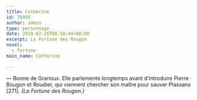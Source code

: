 ```yaml
---
title: Catherine
id: 76995
author: admin
type: personnage
date: 2010-02-16T08:58:44+00:00
excerpt: La Fortune des Rougon
novel:
  - fortune
main_name: Catherine

---
```

— Bonne de Granoux. Elle parlemente longtemps avant d&rsquo;introduire Pierre Bougon et Roudier, qui viennent chercher son maître pour sauver Plassans [271]. _(La Fortune des Rougon.)_